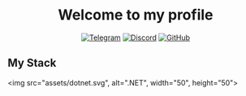 <div align="center">

# Welcome to my profile

[![Telegram](https://img.shields.io/badge/TELEGRAM-2AA889?style=for-the-badge&logo=telegram&logoColor=white)](https://t.me/vsupman)
[![Discord](https://img.shields.io/badge/DISCORD-2AA889?style=for-the-badge&logo=discord&logoColor=white)](https://discord.gg/NCxYg7skc5)
[![GitHub](https://img.shields.io/badge/github-%23121011.svg?style=for-the-badge&logo=github&logoColor=white)](https://github.com/vefixx)
</div>

## My Stack
<img src="assets/dotnet.svg", alt=".NET", width="50", height="50">



